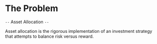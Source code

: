 # The Problem

`--` Asset Allocation `--`

Asset allocation is the rigorous implementation of an investment strategy that attempts to
balance risk versus reward.